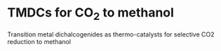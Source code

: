 # TMDCs for CO<sub>2</sub> to methanol
Transition metal dichalcogenides as thermo-catalysts for selective CO2 reduction to methanol
